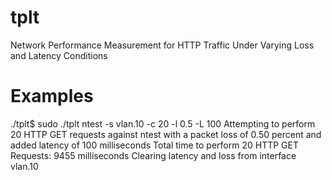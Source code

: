 # tplt
Network Performance Measurement for HTTP Traffic Under Varying Loss and Latency Conditions

# Examples
./tplt$ sudo ./tplt ntest -s vlan.10 -c 20 -l 0.5 -L 100
Attempting to perform 20 HTTP GET requests against ntest with a packet loss of 0.50 percent and added latency of 100 milliseconds
Total time to perform 20 HTTP GET Requests: 9455 milliseconds
Clearing latency and loss from interface vlan.10
